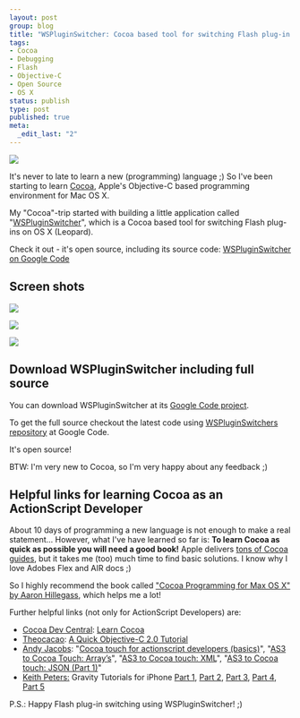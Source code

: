 ```yaml
--- 
layout: post
group: blog
title: "WSPluginSwitcher: Cocoa based tool for switching Flash plug-in on OS X"
tags: 
- Cocoa
- Debugging
- Flash
- Objective-C
- Open Source
- OS X
status: publish
type: post
published: true
meta: 
  _edit_last: "2"
---
```

[![](http://www.websector.de/blog/wp-content/uploads/2009/01/02/logo450x76.png)](http://code.google.com/p/wspluginswitcher/)

It's never to late to learn a new (programming) language ;) So I've been starting to learn [Cocoa](http://developer.apple.com/cocoa/ ), Apple's Objective-C based programming environment for Mac OS X.

My "Cocoa"-trip started with building a little application called "[WSPluginSwitcher](http://code.google.com/p/wspluginswitcher/)", which is a Cocoa based tool for switching Flash plug-ins on OS X (Leopard).

<!--more-->

Check it out - it's open source, including its source code: [WSPluginSwitcher on Google Code](http://code.google.com/p/wspluginswitcher/)

## Screen shots

[![](http://www.websector.de/blog/wp-content/uploads/2009/01/02/WSPluginSwitcher_mainWindow.png)](http://code.google.com/p/wspluginswitcher/)

[![](http://www.websector.de/blog/wp-content/uploads/2009/01/02/WSPluginSwitcher_prefsWindow.png)](http://code.google.com/p/wspluginswitcher/)

[![](http://www.websector.de/blog/wp-content/uploads/2009/01/02/WSPluginSwitcher_desktopIcon.png)](http://code.google.com/p/wspluginswitcher/)

## Download WSPluginSwitcher including full source

You can download WSPluginSwitcher at its [Google Code project](http://code.google.com/p/wspluginswitcher/).

To get the full source checkout the latest code using [WSPluginSwitchers repository](http://code.google.com/p/wspluginswitcher/source/checkout) at Google Code.

It's open source!

BTW: I'm very new to Cocoa, so I'm very happy about any feedback ;)

## Helpful links for learning Cocoa as an ActionScript Developer

About 10 days of programming a new language is not enough to make a real statement... However, what I've have learned so far is: **To learn Cocoa as quick as possible you will need a good book!** Apple delivers [tons of Cocoa guides](http://developer.apple.com/documentation/Cocoa/index.html), but it takes me (too) much time to find basic solutions. I know why I love Adobes Flex and AIR docs ;)

So I highly recommend the book called ["Cocoa Programming for Max OS X" by Aaron Hillegass](http://www.amazon.com/Cocoa-Programming-Mac-OS-3rd/dp/0321503619/), which helps me a lot!

Further helpful links (not only for ActionScript Developers) are:

*   [Cocoa Dev Central](http://cocoadevcentral.com/): [Learn Cocoa](http://cocoadevcentral.com/)
*   [Theocacao](http://theocacao.com/): [A Quick Objective-C 2.0 Tutorial](http://theocacao.com/document.page/510)
*   [Andy Jacobs](http://andyj.be/blog/): "[Cocoa touch for actionscript developers (basics)](http://andyj.be/blog/?p=3)", "[AS3 to Cocoa Touch: Array’s](http://andyj.be/blog/?p=25)", "[AS3 to Cocoa touch: XML](http://andyj.be/blog/?p=37)", "[AS3 to Cocoa touch: JSON (Part 1)](http://andyj.be/blog/?p=52)"
* [Keith Peters:](http://www.bit-101.com/blog/) Gravity Tutorials for iPhone [Part 1](http://www.bit-101.com/blog/?p=1784), [Part 2](http://www.bit-101.com/blog/?p=1793), [Part 3](http://www.bit-101.com/blog/?p=1798), [Part 4](http://www.bit-101.com/blog/?p=1812), [Part 5](http://www.bit-101.com/blog/?p=1824)

P.S.: Happy Flash plug-in switching using WSPluginSwitcher! ;)
